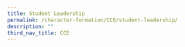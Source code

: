```yaml
---
title: Student Leadership
permalink: /character-formation/CCE/student-leadership/
description: ""
third_nav_title: CCE
---
```

